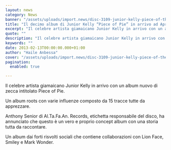 ```yaml
---
layout: news
category: News
banner: "/assets/uploads/import.news/disc-3109-junior-kelly-piece-of-the-pie.jpg"
title: "Il decimo album di Junior Kelly “Piece of Pie” in arrivo ad Aprile 2013"
excerpt: "Il celebre artista giamaicano Junior Kelly in arrivo con un album nuovo di zecca intitolato Piece of Pie. Un album roots con varie influenze composto da 15 tracce tutte da apprezzare. Anthony Senior di Al.Ta.Fa.An. Records, etichetta responsabile del disco, ha annunciato che questo è un vero e proprio concept album con una storia tutta [&hellip"
quote: ""
description: "Il celebre artista giamaicano Junior Kelly in arrivo con un album nuovo di zecca intitolato Piece of Pie. Un album roots con varie influenze composto da 15 tracce tutte da apprezzare. Anthony Senior di Al.Ta.Fa.An. Records, etichetta responsabile del disco, ha annunciato che questo è un vero e proprio concept album con una storia tutta [&hellip"
keywords: ""
date: 2013-02-13T00:00:00.000+01:00
author: "Haile Anbessa"
cover: "/assets/uploads/import.news/disc-3109-junior-kelly-piece-of-the-pie.jpg"
pagination:
  enabled: true

---
```


Il celebre artista giamaicano Junior Kelly in arrivo con un album nuovo di zecca intitolato Piece of Pie.

Un album roots con varie influenze composto da 15 tracce tutte da apprezzare.

Anthony Senior di Al.Ta.Fa.An. Records, etichetta responsabile del disco, ha annunciato che questo è un vero e proprio concept album con una storia tutta da raccontare.

Un album dai forti risvolti sociali che contiene collaborazioni con Lion Face, Smiley e Mark Wonder.